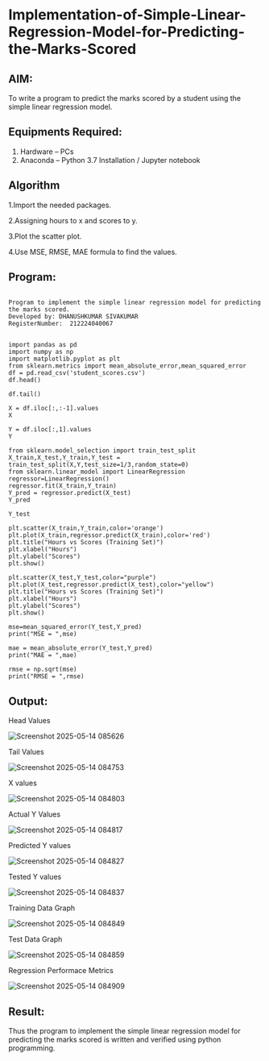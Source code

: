 # Implementation-of-Simple-Linear-Regression-Model-for-Predicting-the-Marks-Scored

## AIM:
To write a program to predict the marks scored by a student using the simple linear regression model.

## Equipments Required:
1. Hardware – PCs
2. Anaconda – Python 3.7 Installation / Jupyter notebook

## Algorithm
1.Import the needed packages.

2.Assigning hours to x and scores to y.

3.Plot the scatter plot.

4.Use MSE, RMSE, MAE formula to find the values.

## Program:
```

Program to implement the simple linear regression model for predicting the marks scored.
Developed by: DHANUSHKUMAR SIVAKUMAR
RegisterNumber:  212224040067

```
```

import pandas as pd
import numpy as np
import matplotlib.pyplot as plt
from sklearn.metrics import mean_absolute_error,mean_squared_error
df = pd.read_csv('student_scores.csv')
df.head()
```
```
df.tail()
```
```
X = df.iloc[:,:-1].values
X
```
```
Y = df.iloc[:,1].values
Y
```
```
from sklearn.model_selection import train_test_split
X_train,X_test,Y_train,Y_test = train_test_split(X,Y,test_size=1/3,random_state=0)
from sklearn.linear_model import LinearRegression
regressor=LinearRegression()
regressor.fit(X_train,Y_train)
Y_pred = regressor.predict(X_test)
Y_pred
```
```
Y_test
```
```
plt.scatter(X_train,Y_train,color='orange')
plt.plot(X_train,regressor.predict(X_train),color='red')
plt.title("Hours vs Scores (Training Set)")
plt.xlabel("Hours")
plt.ylabel("Scores")
plt.show()
```
```
plt.scatter(X_test,Y_test,color="purple")
plt.plot(X_test,regressor.predict(X_test),color="yellow")
plt.title("Hours vs Scores (Training Set)")
plt.xlabel("Hours")
plt.ylabel("Scores")
plt.show()
```
```
mse=mean_squared_error(Y_test,Y_pred)
print("MSE = ",mse)

mae = mean_absolute_error(Y_test,Y_pred)
print("MAE = ",mae)

rmse = np.sqrt(mse)
print("RMSE = ",rmse)
```

## Output:


Head Values


![Screenshot 2025-05-14 085626](https://github.com/user-attachments/assets/3a33ceef-a8d7-4e07-9891-d7d5b6b7986c)

Tail Values

![Screenshot 2025-05-14 084753](https://github.com/user-attachments/assets/755263bb-5dd1-4fc2-af0a-0687f069139f)

X values

![Screenshot 2025-05-14 084803](https://github.com/user-attachments/assets/cb41225f-752c-42d9-913a-b0238e22ef5e)

Actual Y Values

![Screenshot 2025-05-14 084817](https://github.com/user-attachments/assets/5f7306d5-8a51-41c9-a494-f2e1842a7793)

Predicted Y values

![Screenshot 2025-05-14 084827](https://github.com/user-attachments/assets/383d88d7-f4c8-41e4-ab24-bf2a93221f96)

Tested Y values

![Screenshot 2025-05-14 084837](https://github.com/user-attachments/assets/f7bf6083-ddff-4b77-995e-f0c01fb17d7e)

Training Data Graph

![Screenshot 2025-05-14 084849](https://github.com/user-attachments/assets/3bb383b2-bbb1-4454-a845-1bfbbf6c4bf4)

Test Data Graph

![Screenshot 2025-05-14 084859](https://github.com/user-attachments/assets/81191dd8-4b35-4bc8-b940-b26b5e406533)

Regression Performace Metrics

![Screenshot 2025-05-14 084909](https://github.com/user-attachments/assets/8b648ba6-57bf-447a-8694-8dfca797092d)



## Result:
Thus the program to implement the simple linear regression model for predicting the marks scored is written and verified using python programming.

